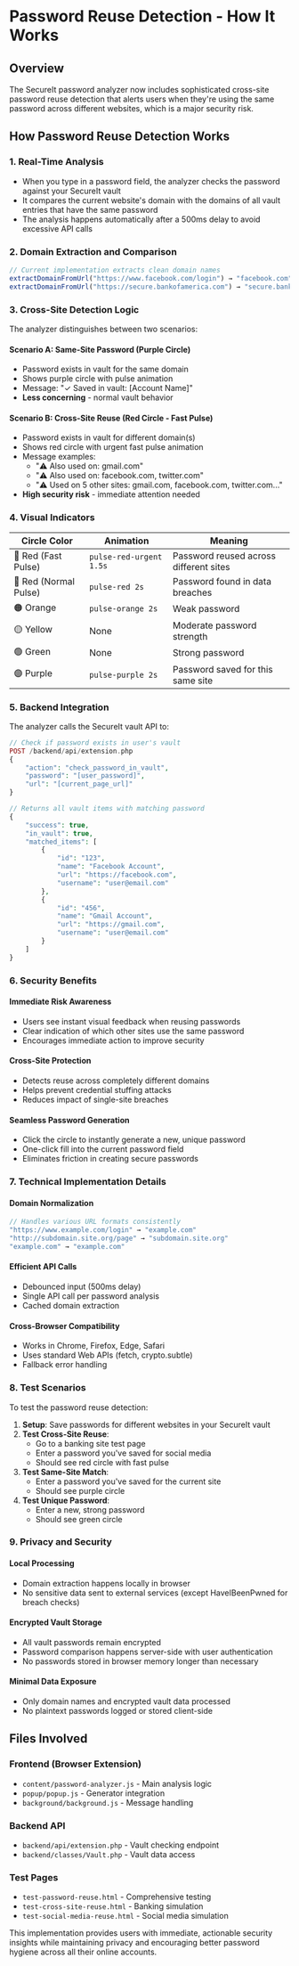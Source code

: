 # Password Reuse Detection - How It Works

## Overview
The SecureIt password analyzer now includes sophisticated cross-site password reuse detection that alerts users when they're using the same password across different websites, which is a major security risk.

## How Password Reuse Detection Works

### 1. Real-Time Analysis
- When you type in a password field, the analyzer checks the password against your SecureIt vault
- It compares the current website's domain with the domains of all vault entries that have the same password
- The analysis happens automatically after a 500ms delay to avoid excessive API calls

### 2. Domain Extraction and Comparison
```javascript
// Current implementation extracts clean domain names
extractDomainFromUrl("https://www.facebook.com/login") → "facebook.com"
extractDomainFromUrl("https://secure.bankofamerica.com") → "secure.bankofamerica.com"
```

### 3. Cross-Site Detection Logic
The analyzer distinguishes between two scenarios:

#### Scenario A: Same-Site Password (Purple Circle)
- Password exists in vault for the same domain
- Shows purple circle with pulse animation
- Message: "✓ Saved in vault: [Account Name]"
- **Less concerning** - normal vault behavior

#### Scenario B: Cross-Site Reuse (Red Circle - Fast Pulse)
- Password exists in vault for different domain(s)
- Shows red circle with urgent fast pulse animation
- Message examples:
  - "⚠️ Also used on: gmail.com"
  - "⚠️ Also used on: facebook.com, twitter.com"
  - "⚠️ Used on 5 other sites: gmail.com, facebook.com, twitter.com..."
- **High security risk** - immediate attention needed

### 4. Visual Indicators

| Circle Color | Animation | Meaning |
|--------------|-----------|---------|
| 🔴 Red (Fast Pulse) | `pulse-red-urgent 1.5s` | Password reused across different sites |
| 🔴 Red (Normal Pulse) | `pulse-red 2s` | Password found in data breaches |
| 🟠 Orange | `pulse-orange 2s` | Weak password |
| 🟡 Yellow | None | Moderate password strength |
| 🟢 Green | None | Strong password |
| 🟣 Purple | `pulse-purple 2s` | Password saved for this same site |

### 5. Backend Integration
The analyzer calls the SecureIt vault API to:
```php
// Check if password exists in user's vault
POST /backend/api/extension.php
{
    "action": "check_password_in_vault",
    "password": "[user_password]",
    "url": "[current_page_url]"
}

// Returns all vault items with matching password
{
    "success": true,
    "in_vault": true,
    "matched_items": [
        {
            "id": "123",
            "name": "Facebook Account",
            "url": "https://facebook.com",
            "username": "user@email.com"
        },
        {
            "id": "456", 
            "name": "Gmail Account",
            "url": "https://gmail.com",
            "username": "user@email.com"
        }
    ]
}
```

### 6. Security Benefits

#### Immediate Risk Awareness
- Users see instant visual feedback when reusing passwords
- Clear indication of which other sites use the same password
- Encourages immediate action to improve security

#### Cross-Site Protection
- Detects reuse across completely different domains
- Helps prevent credential stuffing attacks
- Reduces impact of single-site breaches

#### Seamless Password Generation
- Click the circle to instantly generate a new, unique password
- One-click fill into the current password field
- Eliminates friction in creating secure passwords

### 7. Technical Implementation Details

#### Domain Normalization
```javascript
// Handles various URL formats consistently
"https://www.example.com/login" → "example.com"
"http://subdomain.site.org/page" → "subdomain.site.org"
"example.com" → "example.com"
```

#### Efficient API Calls
- Debounced input (500ms delay)
- Single API call per password analysis
- Cached domain extraction

#### Cross-Browser Compatibility
- Works in Chrome, Firefox, Edge, Safari
- Uses standard Web APIs (fetch, crypto.subtle)
- Fallback error handling

### 8. Test Scenarios

To test the password reuse detection:

1. **Setup**: Save passwords for different websites in your SecureIt vault
2. **Test Cross-Site Reuse**: 
   - Go to a banking site test page
   - Enter a password you've saved for social media
   - Should see red circle with fast pulse
3. **Test Same-Site Match**:
   - Enter a password you've saved for the current site
   - Should see purple circle
4. **Test Unique Password**:
   - Enter a new, strong password
   - Should see green circle

### 9. Privacy and Security

#### Local Processing
- Domain extraction happens locally in browser
- No sensitive data sent to external services (except HaveIBeenPwned for breach checks)

#### Encrypted Vault Storage
- All vault passwords remain encrypted
- Password comparison happens server-side with user authentication
- No passwords stored in browser memory longer than necessary

#### Minimal Data Exposure
- Only domain names and encrypted vault data processed
- No plaintext passwords logged or stored client-side

## Files Involved

### Frontend (Browser Extension)
- `content/password-analyzer.js` - Main analysis logic
- `popup/popup.js` - Generator integration
- `background/background.js` - Message handling

### Backend API
- `backend/api/extension.php` - Vault checking endpoint
- `backend/classes/Vault.php` - Vault data access

### Test Pages
- `test-password-reuse.html` - Comprehensive testing
- `test-cross-site-reuse.html` - Banking simulation
- `test-social-media-reuse.html` - Social media simulation

This implementation provides users with immediate, actionable security insights while maintaining privacy and encouraging better password hygiene across all their online accounts.
